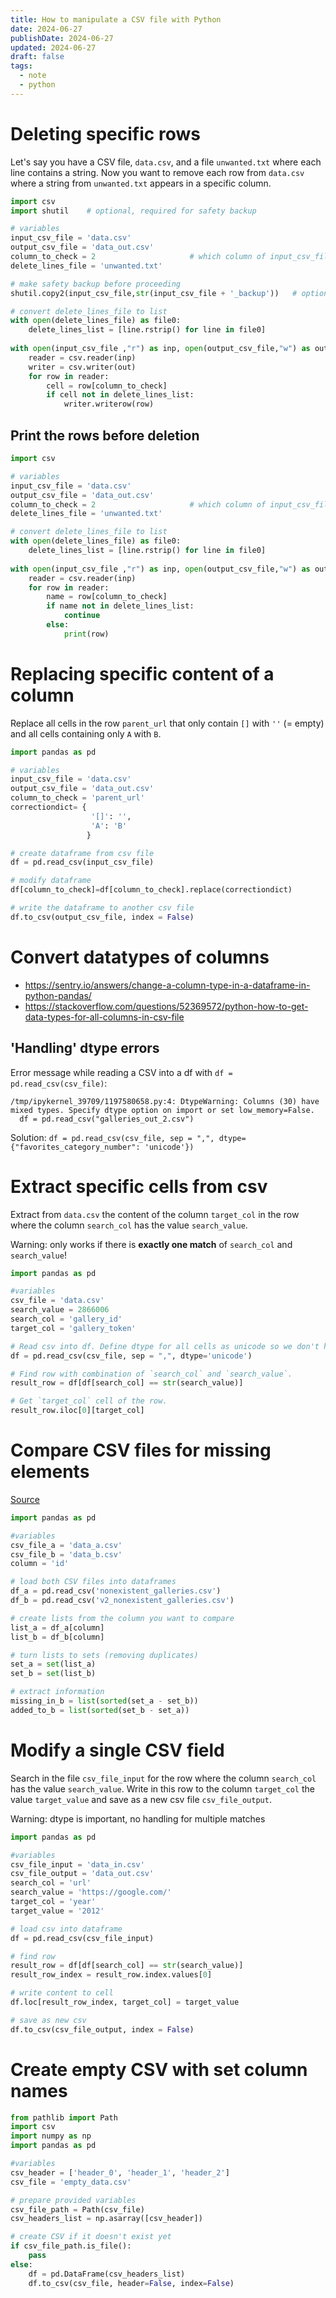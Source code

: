 ```yaml
---
title: How to manipulate a CSV file with Python
date: 2024-06-27
publishDate: 2024-06-27
updated: 2024-06-27
draft: false
tags:
  - note
  - python
---
```


# Deleting specific rows

Let's say you have a CSV file, `data.csv`, and a file `unwanted.txt` where each line contains a string. Now you want to remove each row from `data.csv` where a string from `unwanted.txt` appears in a specific column.

```python
import csv
import shutil    # optional, required for safety backup

# variables
input_csv_file = 'data.csv'
output_csv_file = 'data_out.csv'
column_to_check = 2                     # which column of input_csv_file should be checked
delete_lines_file = 'unwanted.txt'

# make safety backup before proceeding
shutil.copy2(input_csv_file,str(input_csv_file + '_backup'))   # optional

# convert delete_lines_file to list
with open(delete_lines_file) as file0:
    delete_lines_list = [line.rstrip() for line in file0]
    
with open(input_csv_file ,"r") as inp, open(output_csv_file,"w") as out:
    reader = csv.reader(inp)
    writer = csv.writer(out)
    for row in reader:
        cell = row[column_to_check]
        if cell not in delete_lines_list:
            writer.writerow(row)
```

## Print the rows before deletion

```python
import csv

# variables
input_csv_file = 'data.csv'
output_csv_file = 'data_out.csv'
column_to_check = 2                     # which column of input_csv_file should be checked
delete_lines_file = 'unwanted.txt'

# convert delete_lines_file to list
with open(delete_lines_file) as file0:
    delete_lines_list = [line.rstrip() for line in file0]
    
with open(input_csv_file ,"r") as inp, open(output_csv_file,"w") as out:
    reader = csv.reader(inp)
    for row in reader:
        name = row[column_to_check]
        if name not in delete_lines_list:
            continue
        else:
            print(row)
```

# Replacing specific content of a column

Replace all cells in the row `parent_url` that only contain `[]` with `''` (= empty) and all cells containing only `A` with `B`.

```python
import pandas as pd  

# variables
input_csv_file = 'data.csv'
output_csv_file = 'data_out.csv'
column_to_check = 'parent_url'
correctiondict= {
                  '[]': '',
                  'A': 'B'
                 }

# create dataframe from csv file
df = pd.read_csv(input_csv_file) 

# modify dataframe
df[column_to_check]=df[column_to_check].replace(correctiondict)

# write the dataframe to another csv file
df.to_csv(output_csv_file, index = False)
```

# Convert datatypes of columns

- https://sentry.io/answers/change-a-column-type-in-a-dataframe-in-python-pandas/
- https://stackoverflow.com/questions/52369572/python-how-to-get-data-types-for-all-columns-in-csv-file

## 'Handling' dtype errors

Error message while reading a CSV into a df with `df = pd.read_csv(csv_file)`:

```
/tmp/ipykernel_39709/1197580658.py:4: DtypeWarning: Columns (30) have mixed types. Specify dtype option on import or set low_memory=False.
  df = pd.read_csv("galleries_out_2.csv")
```

Solution: `df = pd.read_csv(csv_file, sep = ",", dtype={"favorites_category_number": 'unicode'})`

# Extract specific cells from csv

Extract from `data.csv` the content of the column `target_col` in the row where the column `search_col` has the value `search_value`.

Warning: only works if there is **exactly one match** of `search_col` and `search_value`!

```python
import pandas as pd

#variables
csv_file = 'data.csv'
search_value = 2866006
search_col = 'gallery_id'
target_col = 'gallery_token'

# Read csv into df. Define dtype for all cells as unicode so we don't have to worry about the dtype of `search_value`.
df = pd.read_csv(csv_file, sep = ",", dtype='unicode')

# Find row with combination of `search_col` and `search_value`.
result_row = df[df[search_col] == str(search_value)]

# Get `target_col` cell of the row.
result_row.iloc[0][target_col]
```

# Compare CSV files for missing elements

[Source](https://stackoverflow.com/questions/43859804/compare-two-list-and-output-missing-and-extra-element-python)

```python
import pandas as pd

#variables
csv_file_a = 'data_a.csv'
csv_file_b = 'data_b.csv'
column = 'id'

# load both CSV files into dataframes
df_a = pd.read_csv('nonexistent_galleries.csv')
df_b = pd.read_csv('v2_nonexistent_galleries.csv')

# create lists from the column you want to compare
list_a = df_a[column]
list_b = df_b[column]

# turn lists to sets (removing duplicates)
set_a = set(list_a)
set_b = set(list_b)

# extract information
missing_in_b = list(sorted(set_a - set_b))
added_to_b = list(sorted(set_b - set_a))
```

# Modify a single CSV field

Search in the file `csv_file_input` for the row where the column `search_col` has the value `search_value`. Write in this row to the column `target_col` the value `target_value` and save as a new csv file `csv_file_output`.

Warning: dtype is important, no handling for multiple matches

```python
import pandas as pd

#variables
csv_file_input = 'data_in.csv'
csv_file_output = 'data_out.csv'
search_col = 'url'
search_value = 'https://google.com/'
target_col = 'year'
target_value = '2012'

# load csv into dataframe
df = pd.read_csv(csv_file_input)

# find row
result_row = df[df[search_col] == str(search_value)]
result_row_index = result_row.index.values[0]

# write content to cell
df.loc[result_row_index, target_col] = target_value

# save as new csv
df.to_csv(csv_file_output, index = False)
```

# Create empty CSV with set column names

```python
from pathlib import Path
import csv
import numpy as np
import pandas as pd

#variables
csv_header = ['header_0', 'header_1', 'header_2']
csv_file = 'empty_data.csv'

# prepare provided variables
csv_file_path = Path(csv_file)
csv_headers_list = np.asarray([csv_header])

# create CSV if it doesn't exist yet
if csv_file_path.is_file():
	pass
else:
	df = pd.DataFrame(csv_headers_list)
	df.to_csv(csv_file, header=False, index=False)
```